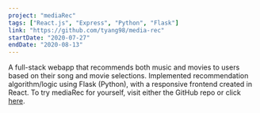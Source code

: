 ```yaml
---
project: "mediaRec"
tags: ["React.js", "Express", "Python", "Flask"]
link: "https://github.com/tyang98/media-rec"
startDate: "2020-07-27"
endDate: "2020-08-13"
---
```


A full-stack webapp that recommends both music and movies to users based on their song and movie selections. Implemented recommendation algorithm/logic using Flask (Python), with a responsive frontend created in React. To try mediaRec for yourself, visit either the GitHub repo or click [here](https://media-rec.herokuapp.com/).</p>

